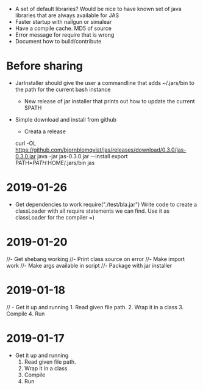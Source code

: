 
- A set of default libraries?
    Would be nice to have known set of java libraries that are always available for JAS
- Faster startup with nailgun or simalear
- Have a compile cache. MD5 of source
- Error message for require that is wrong
- Document how to build/contribute

# Before sharing
- JarInstaller should give the user a commandline that adds ~/.jars/bin to the path for the current bash instance
    - New release of jar installer that prints out how to update the current $PATH    
    
- Simple download and install from github
    - Creata a release

    curl -OL https://github.com/bjornblomqvist/jas/releases/download/0.3.0/jas-0.3.0.jar
    java -jar jas-0.3.0.jar --install
    export PATH=$PATH:$HOME/.jars/bin
    jas

# 2019-01-26

- Get dependencies to work
    require("./test/bla.jar")
    Write code to create a classLoader with all require statements we can find. Use it as classLoader for the compiler =)

# 2019-01-20

//- Get shebang working
//- Print class source on error
//- Make import work
//- Make args available in script
//- Package with jar installer

# 2019-01-18
// - Get it up and running 
    1. Read given file path.
    2. Wrap it in a class
    3. Compile
    4. Run

# 2019-01-17
- Get it up and running 
    1. Read given file path.
    2. Wrap it in a class
    3. Compile
    4. Run